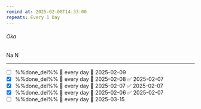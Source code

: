 ```yaml
---
remind at: 2025-02-08T14:33:00
repeats: Every 1 Day
---
```

###### Oka 
Na N

---
- [ ] %%done_del%% 🔁 every day 📅 2025-02-09
- [x] %%done_del%% 🔁 every day 📅 2025-02-08 ✅ 2025-02-07
- [x] %%done_del%% 🔁 every day 📅 2025-02-07 ✅ 2025-02-07
- [x] %%done_del%% 🔁 every day 📅 2025-02-06 ✅ 2025-02-07
- [ ] %%done_del%% 🔁 every day 📅 2025-03-15